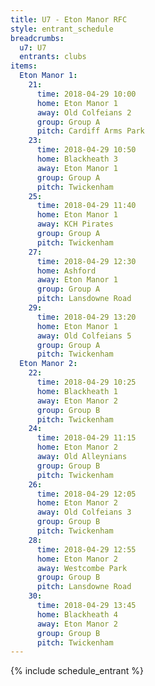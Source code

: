 ```yaml
---
title: U7 - Eton Manor RFC
style: entrant_schedule
breadcrumbs:
  u7: U7
  entrants: clubs
items:
  Eton Manor 1:
    21:
      time: 2018-04-29 10:00
      home: Eton Manor 1
      away: Old Colfeians 2
      group: Group A
      pitch: Cardiff Arms Park
    23:
      time: 2018-04-29 10:50
      home: Blackheath 3
      away: Eton Manor 1
      group: Group A
      pitch: Twickenham
    25:
      time: 2018-04-29 11:40
      home: Eton Manor 1
      away: KCH Pirates
      group: Group A
      pitch: Twickenham
    27:
      time: 2018-04-29 12:30
      home: Ashford
      away: Eton Manor 1
      group: Group A
      pitch: Lansdowne Road
    29:
      time: 2018-04-29 13:20
      home: Eton Manor 1
      away: Old Colfeians 5
      group: Group A
      pitch: Twickenham
  Eton Manor 2:
    22:
      time: 2018-04-29 10:25
      home: Blackheath 1
      away: Eton Manor 2
      group: Group B
      pitch: Twickenham
    24:
      time: 2018-04-29 11:15
      home: Eton Manor 2
      away: Old Alleynians
      group: Group B
      pitch: Twickenham
    26:
      time: 2018-04-29 12:05
      home: Eton Manor 2
      away: Old Colfeians 3
      group: Group B
      pitch: Twickenham
    28:
      time: 2018-04-29 12:55
      home: Eton Manor 2
      away: Westcombe Park
      group: Group B
      pitch: Lansdowne Road
    30:
      time: 2018-04-29 13:45
      home: Blackheath 4
      away: Eton Manor 2
      group: Group B
      pitch: Twickenham
---
```


{% include schedule_entrant %}
